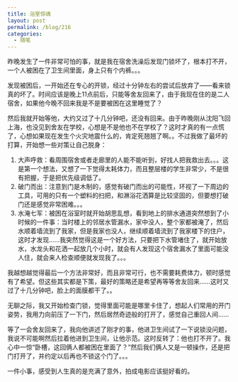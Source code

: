 ```yaml
---
title: 浴室惊魂
layout: post
permalink: /blog/216
categories:
  - 随笔
---
```


昨晚发生了一件非常可怕的事，就是我在宿舍洗澡后发现门锁坏了，根本打不开，一个人被困在了卫生间里面，身上只有个内裤。。。

发现被困后，一开始还在专心的开锁，经过十分钟左右的尝试后放弃了——看来锁真的坏了。时间应该是晚上11点前后，只能等舍友回来了，由于我现在住的是二人宿舍，如果他今晚不回来我是不是要被困在这里睡觉了？

然后我就开始等他，大约又过了十几分钟吧，还没有回来。由于昨晚刚从沈阳飞回上海，也没见到舍友在学校，心想是不是他也不在学校了？这时才真的有一点慌了，心想如果现在发生个火灾地震什么的，肯定死翘翘了啊。。不过我做了最坏的打算，开始想一些对策让自己脱身：

1. 大声呼救：看周围宿舍或者走廊里的人能不能听到，好找人把我救出去。。。这是第一个想法，又想了一下觉得太耗体力，而且整层楼的学生非常少，不是很有把握，于是把优先级调低了。
2. 破门而出：注意到门是木制的，感觉有破门而出的可能性，环视了一下周边的工具，可用的只有一个塑料的扫把，和淋浴花洒算是比较坚固的，但要想打破门还是感觉非常困难。。。
3. 水淹七军：被困在浴室时就开始胡思乱想，看到地上的排水通道突然想到了小时候的一件事：当时楼上的邻居水管漏水，家中没人，整个家都被淹了，然后水顺着墙流到了我家，但是我家也没人，继续顺着墙流到了我家楼下的住户，这时才发现……我突然觉得这是一个好方法，只要把下水管堵住了，就开始放水，水龙头和花洒一起放几个小时，就会有人发现这个宿舍漏水了里面可能没人住，就会来人检查顺便就发现我了。。。

我越想越觉得最后一个方法非常好，而且非常可行，也不需要耗费体力，顿时感觉有了希望。但这些其实都是下策，最好的策略还是希望再等等舍友回来……这时又过了十几分钟吧，脸上的面膜都干了。。

无聊之际，我又开始检查门锁，觉得里面可能是哪里卡住了，想起人们常用的开门姿势，我用力向前压了一下门，然后居然奇迹般的打开了，感觉自己重回人间……

等了一会舍友回来了，我向他讲述了刚才的事，他进卫生间试了一下说锁没问题，我说不可能啊然后拉着他进到卫生间，让他示范。这时反转了：他也打不开了。我心中一惊“卧槽，这回俩人都被困在里面了？”然后我们俩人又是一顿操作，还是把门打开了，并约定以后再也不锁这个门了。。。

一件小事，感受到人生真的是充满了意外，拍成电影应该挺好看的。